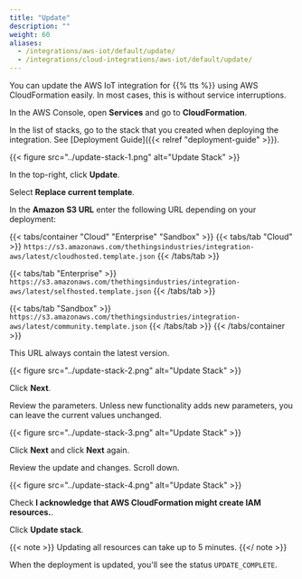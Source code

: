 ```yaml
---
title: "Update"
description: ""
weight: 60
aliases:
  - /integrations/aws-iot/default/update/
  - /integrations/cloud-integrations/aws-iot/default/update/
---
```


You can update the AWS IoT integration for {{% tts %}} using AWS CloudFormation easily. In most cases, this is without service interruptions.

<!--more-->

In the AWS Console, open **Services** and go to **CloudFormation**.

In the list of stacks, go to the stack that you created when deploying the integration. See [Deployment Guide]({{< relref "deployment-guide" >}}).

{{< figure src="../update-stack-1.png" alt="Update Stack" >}}

In the top-right, click **Update**.

Select **Replace current template**.

In the **Amazon S3 URL** enter the following URL depending on your deployment:

{{< tabs/container "Cloud" "Enterprise" "Sandbox" >}}
{{< tabs/tab "Cloud" >}}
`https://s3.amazonaws.com/thethingsindustries/integration-aws/latest/cloudhosted.template.json`
{{< /tabs/tab >}}

{{< tabs/tab "Enterprise" >}}
`https://s3.amazonaws.com/thethingsindustries/integration-aws/latest/selfhosted.template.json`
{{< /tabs/tab >}}

{{< tabs/tab "Sandbox" >}}
`https://s3.amazonaws.com/thethingsindustries/integration-aws/latest/community.template.json`
{{< /tabs/tab >}}
{{< /tabs/container >}}

This URL always contain the latest version.

{{< figure src="../update-stack-2.png" alt="Update Stack" >}}

Click **Next**.

Review the parameters. Unless new functionality adds new parameters, you can leave the current values unchanged.

{{< figure src="../update-stack-3.png" alt="Update Stack" >}}

Click **Next** and click **Next** again.

Review the update and changes. Scroll down.

{{< figure src="../update-stack-4.png" alt="Update Stack" >}}

Check **I acknowledge that AWS CloudFormation might create IAM resources.**.

Click **Update stack**.

{{< note >}} Updating all resources can take up to 5 minutes. {{</ note >}}

When the deployment is updated, you'll see the status `UPDATE_COMPLETE`.
